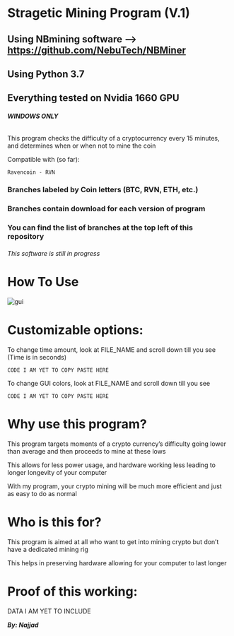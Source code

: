 # Stragetic Mining Program (V.1)

## Using NBmining software --> https://github.com/NebuTech/NBMiner
## Using Python 3.7
## Everything tested on Nvidia 1660 GPU


###### **WINDOWS ONLY**

This program checks the difficulty of a cryptocurrency every 15 minutes, and determines when or when not to mine the coin



Compatible with (so far):

```
Ravencoin - RVN
```

### Branches labeled by Coin letters (BTC, RVN, ETH, etc.)
### Branches contain download for each version of program
### You can find the list of branches at the top left of this repository

###### This software is still in progress


# How To Use

![gui](https://user-images.githubusercontent.com/80614053/172138470-f8bd5344-78a9-40e8-bdf4-8e048e925a80.png)

# Customizable options:

To change time amount, look at FILE_NAME and scroll down till you see
(Time is in seconds)
```
CODE I AM YET TO COPY PASTE HERE
```

To change GUI colors, look at FILE_NAME and scroll down till you see
```
CODE I AM YET TO COPY PASTE HERE
```


# Why use this program?

This program targets moments of a crypto currency’s difficulty going lower than average and then proceeds to mine at these lows

This allows for less power usage, and hardware working less leading to longer longevity of your computer

With my program, your crypto mining will be much more efficient and just as easy to do as normal

# Who is this for?

This program is aimed at all who want to get into mining crypto but don’t have a dedicated mining rig

This helps in preserving hardware allowing for your computer to last longer

# Proof of this working:

DATA I AM YET TO INCLUDE

***By: Najjad***
